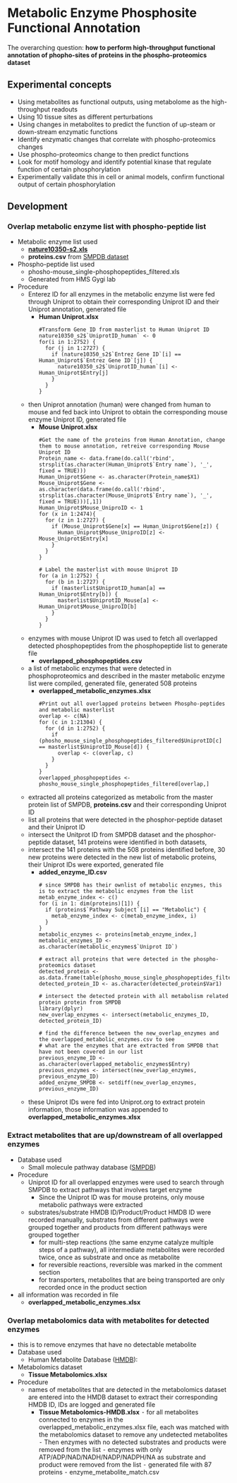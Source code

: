 # Metabolic Enzyme Phosphosite Functional Annotation

The overarching question: **how to perform high-throughput functional annotation of phopho-sites of proteins in the phospho-proteomics dataset**

## Experimental concepts
- Using metabolites as functional outputs, using metabolome as the high-throughput readouts
- Using 10 tissue sites as different perturbations
- Using changes in metabolites to predict the function of up-steam or down-stream enzymatic functions
- Identify enzymatic changes that correlate with phospho-proteomics changes
- Use phospho-proteomics change to then predict functions
- Look for motif homology and identify potential kinase that regulate function of certain phosphorylation
- Experimentally validate this in cell or animal models, confirm functional output of certain phosphorylation

## Development
### Overlap metabolic enzyme list with phospho-peptide list
- Metabolic enzyme list used
  - [**nature10350-s2.xls**](https://www.nature.com/articles/nature10350)
  - **proteins.csv** from [SMPDB dataset](https://smpdb.ca) 
- Phospho-peptide list used 
  - phosho-mouse_single-phosphopeptides_filtered.xls
  - Generated from HMS Gygi lab
- Procedure
	- Enterez ID for all enzymes in the metabolic enzyme list were fed through Uniprot to obtain their corresponding Uniprot ID and their Uniprot annotation, generated file
      - **Human Uniprot.xlsx**
        ```
        #Transform Gene ID from masterlist to Human Uniprot ID
        nature10350_s2$`UniprotID_human` <- 0
        for(i in 1:2752) { 
          for (j in 1:2727) {
            if (nature10350_s2$`Entrez Gene ID`[i] == Human_Uniprot$`Entrez Gene ID`[j]) {
              nature10350_s2$`UniprotID_human`[i] <- Human_Uniprot$Entry[j]
            }
          }
        }
        ```
  - then Uniprot annotation (human) were changed from human to mouse and fed back into Uniprot to obtain the corresponding mouse enzyme Uniprot ID, generated file
    - **Mouse Uniprot.xlsx**
      ```
      #Get the name of the proteins from Human Annotation, change them to mouse annotation, retreive corresponding Mouse Uniprot ID
      Protein_name <- data.frame(do.call('rbind', strsplit(as.character(Human_Uniprot$`Entry name`), '_', fixed = TRUE)))
      Human_Uniprot$Gene <- as.character(Protein_name$X1)
      Mouse_Uniprot$Gene <- as.character(data.frame(do.call('rbind', strsplit(as.character(Mouse_Uniprot$`Entry name`), '_', fixed = TRUE)))[,1])
      Human_Uniprot$Mouse_UniproID <- 1
      for (x in 1:2474){
        for (z in 1:2727) {
          if (Mouse_Uniprot$Gene[x] == Human_Uniprot$Gene[z]) {
            Human_Uniprot$Mouse_UniproID[z] <- Mouse_Uniprot$Entry[x]
          } 
        }
      }

      # Label the masterlist with mouse Uniprot ID
      for (a in 1:2752) {
        for (b in 1:2727) {
          if (masterlist$UniprotID_human[a] == Human_Uniprot$Entry[b]) {
            masterlist$UniprotID_Mouse[a] <- Human_Uniprot$Mouse_UniproID[b]
          }
        }
      }
      ```
  - enzymes with mouse Uniprot ID was used to fetch all overlapped detected phosphopeptides from the phosphopeptide list to generate file
    - **overlapped_phosphopeptides.csv**
  - a list of metabolic enzymes that were detected in phosphoproteomics and described in the master metabolic enzyme list were compiled, generated file, generated 508 proteins
    - **overlapped_metabolic_enzymes.xlsx**
      ```
      #Print out all overlapped proteins between Phospho-peptides and metabolic masterlist
      overlap <- c(NA)
      for (c in 1:21304) {
        for (d in 1:2752) {
          if (phosho_mouse_single_phosphopeptides_filtered$UniprotID[c] == masterlist$UniprotID_Mouse[d]) {
            overlap <- c(overlap, c)
          }
        }
      }
      overlapped_phosphopeptides <- phosho_mouse_single_phosphopeptides_filtered[overlap,]
      ```
  - extracted all proteins categorized as metabolic from the master protein list of SMPDB, **proteins.csv** and their corresponding Uniprot ID
  - list all proteins that were detected in the phosphor-peptide dataset and their Uniprot ID
  - intersect the Unitprot ID from SMPDB dataset and the phosphor-peptide dataset, 141 proteins were identified in both datasets,
  - intersect the 141 proteins with the 508 proteins identified before, 30 new proteins were detected in the new list of metabolic proteins, their Uniprot IDs were exported, generated file
    - **added_enzyme_ID.csv**
      ```
      # since SMPDB has their ownlist of metabolic enzymes, this is to extract the metabolic enzymes from the list
      metab_enzyme_index <- c()
      for (i in 1: dim(proteins)[1]) {
        if (proteins$`Pathway Subject`[i] == "Metabolic") {
          metab_enzyme_index <- c(metab_enzyme_index, i)
        }
      }
      metabolic_enzymes <- proteins[metab_enzyme_index,]
      metabolic_enzymes_ID <- as.character(metabolic_enzymes$`Uniprot ID`)

      # extract all proteins that were detected in the phospho-proteomics dataset
      detected_protein <- as.data.frame(table(phosho_mouse_single_phosphopeptides_filtered$UniprotID))
      detected_protein_ID <- as.character(detected_protein$Var1)

      # intersect the detected protein with all metabolism related protein protein from SMPDB
      library(dplyr)
      new_overlap_enzymes <- intersect(metabolic_enzymes_ID, detected_protein_ID)

      # find the difference between the new_overlap_enzymes and the overlapped_metabolic_enzymes.csv to see 
      # what are the enzymes that are extracted from SMPDB that have not been covered in our list
      previous_enzyme_ID <- as.character(overlapped_metabolic_enzymes$Entry)
      previous_enzymes <- intersect(new_overlap_enzymes, previous_enzyme_ID)
      added_enzyme_SMPDB <- setdiff(new_overlap_enzymes, previous_enzyme_ID)
      ```
  - these Uniprot IDs were fed into Uniprot.org to extract protein information, those information was appended to **overlapped_metabolic_enzymes.xlsx**
  
### Extract metabolites that are up/downstream of all overlapped enzymes
- Database used
  - Small molecule pathway database ([SMPDB](http://smpdb.ca))
- Procedure
  - Uniprot ID for all overlapped enzymes were used to search through SMPDB to extract pathways that involves target enzyme
    - Since the Uniprot ID was for mouse proteins, only mouse metabolic pathways were extracted
  - substrates/substrate HMDB ID/Product/Product HMDB ID were recorded manually, substrates from different pathways were grouped together and products from different pathways were grouped together
    - for multi-step reactions (the same enzyme catalyze multiple steps of a pathway), all intermediate metabolites were recorded twice, once as substrate and once as metabolite
    - for reversible reactions, reversible was marked in the comment section
    - for transporters, metabolites that are being transported are only recorded once in the product section
- all information was recorded in file
  - **overlapped_metabolic_enzymes.xlsx**
 
### Overlap metabolomics data with metabolites for detected enzymes
- this is to remove enzymes that have no detectable metabolite
- Database used
  - Human Metabolite Database ([HMDB](http://www.hmdb.ca)): 
- Metabolomics dataset 
  - **Tissue Metabolomics.xlsx**
- Procedure
  - names of metabolites that are detected in the metabolomics dataset are entered into the HMDB dataset to extract their corresponding HMDB ID, IDs are logged and generated file 
    - **Tissue Metabolomics-HMDB.xlsx**
⁃	for all metabolites connected to enzymes in the overlapped_metabolic_enzymes.xlsx file, each was matched with the metabolomics dataset to remove any undetected metabolites
⁃	Then enzymes with no detected substrates and products were removed from the list
⁃	enzymes with only ATP/ADP/NAD/NADH/NADP/NADPH/NA as substrate and product were removed from the list
⁃	generated file with 87 proteins
⁃	enzyme_metabolite_match.csv

  
